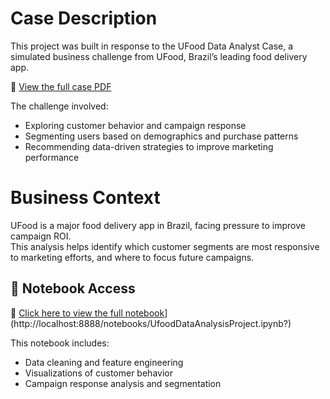 # Case Description

This project was built in response to the UFood Data Analyst Case, a simulated business challenge from UFood, Brazil’s leading food delivery app.

📄 [View the full case PDF](https://github.com/nalwogaimmaculate36-maker/UFood-Data-Analysis/blob/main/UFood%20Data%20Analyst%20Case.pdf)

The challenge involved:
- Exploring customer behavior and campaign response
- Segmenting users based on demographics and purchase patterns
- Recommending data-driven strategies to improve marketing performance

# Business Context

UFood is a major food delivery app in Brazil, facing pressure to improve campaign ROI.  
This analysis helps identify which customer segments are most responsive to marketing efforts, and where to focus future campaigns.


## 📓 Notebook Access

📓 [Click here to view the full notebook](./UfoodDataAnalysisProject.ipynb)](http://localhost:8888/notebooks/UfoodDataAnalysisProject.ipynb?)

This notebook includes:
- Data cleaning and feature engineering
- Visualizations of customer behavior
- Campaign response analysis and segmentation
